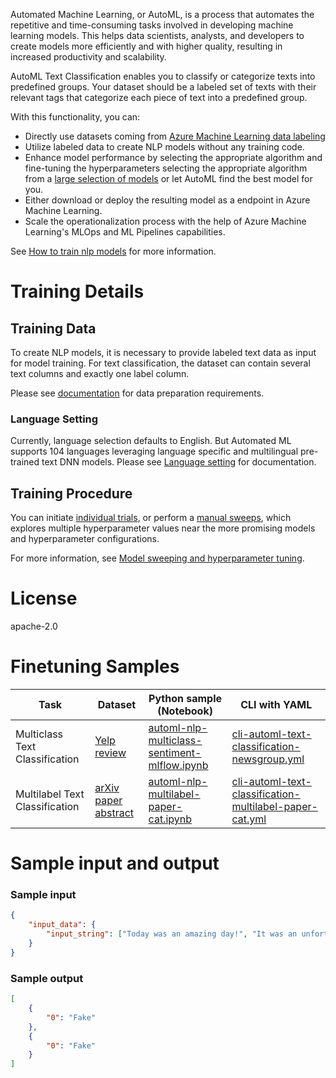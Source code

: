 Automated Machine Learning, or AutoML, is a process that automates the repetitive and time-consuming tasks involved in developing machine learning models. This helps data scientists, analysts, and developers to create models more efficiently and with higher quality, resulting in increased productivity and scalability.

AutoML Text Classification enables you to classify or categorize texts into predefined groups. Your dataset should be a labeled set of texts with their relevant tags that categorize each piece of text into a predefined group.

With this functionality, you can:
* Directly use datasets coming from [Azure Machine Learning data labeling](https://learn.microsoft.com/azure/machine-learning/how-to-create-text-labeling-projects?view=azureml-api-2)
* Utilize labeled data to create NLP models without any training code.
* Enhance model performance by selecting the appropriate algorithm and fine-tuning the hyperparameters selecting the appropriate algorithm from a [large selection of models](https://learn.microsoft.com/azure/machine-learning/how-to-auto-train-nlp-models?view=azureml-api-2&tabs=cli#supported-model-algorithms) or let AutoML find the best model for you.
* Either download or deploy the resulting model as a endpoint in Azure Machine Learning.
* Scale the operationalization process with the help of Azure Machine Learning's MLOps and ML Pipelines capabilities.

See [How to train nlp models](https://learn.microsoft.com/azure/machine-learning/how-to-auto-train-nlp-models?view=azureml-api-2&tabs=cli) for more information.

# Training Details

## Training Data

To create NLP models, it is necessary to provide labeled text data as input for model training. For text classification, the dataset can contain several text columns and exactly one label column. 

Please see [documentation](https://learn.microsoft.com/azure/machine-learning/how-to-auto-train-nlp-models?view=azureml-api-2&tabs=python#preparing-data) for data preparation requirements.

### Language Setting

Currently, language selection defaults to English. But Automated ML supports 104 languages leveraging language specific and multilingual pre-trained text DNN models. Please see [Language setting](https://learn.microsoft.com/azure/machine-learning/how-to-auto-train-nlp-models?view=azureml-api-2&tabs=python#language-settings) for documentation.

## Training Procedure

You can initiate [individual trials](https://learn.microsoft.com/azure/machine-learning/how-to-auto-train-nlp-models?view=azureml-api-2&tabs=cli#data-validation), or perform a [manual sweeps](https://learn.microsoft.com/azure/machine-learning/how-to-auto-train-nlp-models?view=azureml-api-2&tabs=python#model-sweeping-and-hyperparameter-tuning-preview), which explores multiple hyperparameter values near the more promising models and hyperparameter configurations. 

For more information, see [Model sweeping and hyperparameter tuning](https://learn.microsoft.com/azure/machine-learning/how-to-auto-train-nlp-models?view=azureml-api-2&tabs=python#model-sweeping-and-hyperparameter-tuning-preview).

# License

apache-2.0

# Finetuning Samples

Task|Dataset|Python sample (Notebook)|CLI with YAML
|---|--|--|--|
Multiclass Text Classification|[Yelp review](https://huggingface.co/datasets/yelp_review_full)|<a href="https://github.com/Azure/azureml-examples/blob/main/sdk/python/jobs/automl-standalone-jobs/automl-nlp-text-classification-multiclass-task-sentiment-analysis/automl-nlp-multiclass-sentiment-mlflow.ipynb" target="_blank">automl-nlp-multiclass-sentiment-mlflow.ipynb</a>|<a href="https://github.com/Azure/azureml-examples/blob/main/cli/jobs/automl-standalone-jobs/cli-automl-text-classification-newsgroup/cli-automl-text-classification-newsgroup.yml" target="_blank">cli-automl-text-classification-newsgroup.yml</a>
Multilabel Text Classification|[arXiv paper abstract](https://www.kaggle.com/datasets/spsayakpaul/arxiv-paper-abstracts)|<a href="https://github.com/Azure/azureml-examples/blob/main/sdk/python/jobs/automl-standalone-jobs/automl-nlp-text-classification-multilabel-task-paper-categorization/automl-nlp-multilabel-paper-cat.ipynb" target="_blank">automl-nlp-multilabel-paper-cat.ipynb</a>|<a href="https://github.com/Azure/azureml-examples/blob/main/cli/jobs/automl-standalone-jobs/cli-automl-text-classification-multilabel-paper-cat/cli-automl-text-classification-multilabel-paper-cat.yml" target="_blank">cli-automl-text-classification-multilabel-paper-cat.yml</a>

# Sample input and output

### Sample input

```json
{
    "input_data": {
        "input_string": ["Today was an amazing day!", "It was an unfortunate series of events."]
    }
}
```

### Sample output

```json
[
    {
        "0": "Fake"
    },
    {
        "0": "Fake"
    }
]
```
